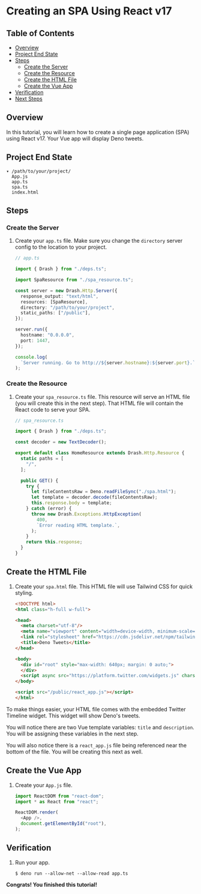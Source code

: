 # Creating an SPA Using React v17

## Table of Contents

- [Overview](#overview)
- [Project End State](#project-end-state)
- [Steps](#steps)
  - [Create the Server](#create-the-server)
  - [Create the Resource](#create-the-resource)
  - [Create the HTML File](#create-the-html-file)
  - [Create the Vue App](#create-the-vue-app)
- [Verification](#verification)
- [Next Steps](#next-steps)

## Overview

In this tutorial, you will learn how to create a single page application (SPA)
using React v17. Your Vue app will display Deno tweets.

## Project End State

```text
▾ /path/to/your/project/
  App.js
  app.ts
  spa.ts
  index.html
```

## Steps

### Create the Server

1. Create your `app.ts` file. Make sure you change the `directory` server config
   to the location to your project.

   ```typescript
   // app.ts

   import { Drash } from "./deps.ts";

   import SpaResource from "./spa_resource.ts";

   const server = new Drash.Http.Server({
     response_output: "text/html",
     resources: [SpaResource],
     directory: "/path/to/your/project",
     static_paths: ["/public"],
   });

   server.run({
     hostname: "0.0.0.0",
     port: 1447,
   });

   console.log(
     `Server running. Go to http://${server.hostname}:${server.port}.`,
   );
   ```

### Create the Resource

1. Create your `spa_resource.ts` file. This resource will serve an HTML file
   (you will create this in the next step). That HTML file will contain the
   React code to serve your SPA.

   ```typescript
   // spa_resource.ts

   import { Drash } from "./deps.ts";

   const decoder = new TextDecoder();

   export default class HomeResource extends Drash.Http.Resource {
     static paths = [
       "/",
     ];

     public GET() {
       try {
         let fileContentsRaw = Deno.readFileSync("./spa.html");
         let template = decoder.decode(fileContentsRaw);
         this.response.body = template;
       } catch (error) {
         throw new Drash.Exceptions.HttpException(
           400,
           `Error reading HTML template.`,
         );
       }
       return this.response;
     }
   }
   ```

## Create the HTML File

1. Create your `spa.html` file. This HTML file will use Tailwind CSS for quick
   styling.

   ```html
   <!DOCTYPE html>
   <html class="h-full w-full">

   <head>
     <meta charset="utf-8"/>
     <meta name="viewport" content="width=device-width, minimum-scale=1.0, user-scalable=no"/>
     <link rel="stylesheet" href="https://cdn.jsdelivr.net/npm/tailwindcss/dist/tailwind.min.css">
     <title>Deno Tweets</title>
   </head>

   <body>
     <div id="root" style="max-width: 640px; margin: 0 auto;">
     </div>
     <script async src="https://platform.twitter.com/widgets.js" charset="utf-8"></script>
   </body>

   <script src="/public/react_app.js"></script>
   </html>
   ```

To make things easier, your HTML file comes with the embedded Twitter Timeline
widget. This widget will show Deno's tweets.

You will notice there are two Vue template variables: `title` and `description`.
You will be assigning these variables in the next step.

You will also notice there is a `react_app.js` file being referenced near the
bottom of the file. You will be creating this next as well.

## Create the Vue App

1. Create your `App.js` file.

   ```javascript
   import ReactDOM from "react-dom";
   import * as React from "react";

   ReactDOM.render(
     <App />,
     document.getElementById("root"),
   );
   ```

## Verification

1. Run your app.

   ```shell
   $ deno run --allow-net --allow-read app.ts
   ```

**Congrats! You finished this tutorial!**
